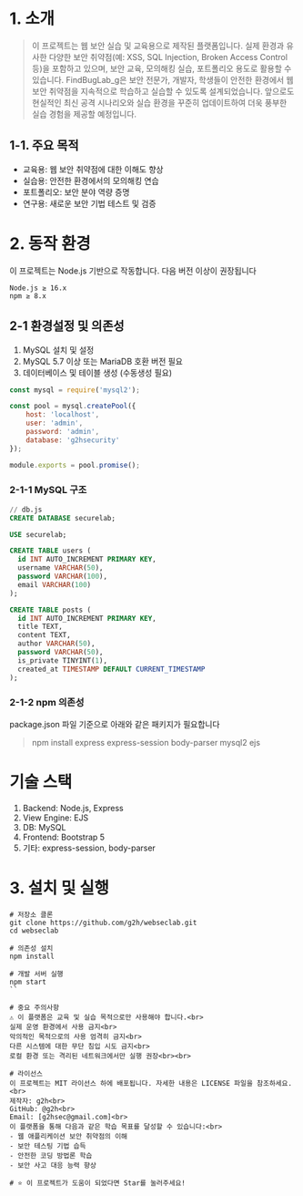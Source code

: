 # 1. 소개

> 이 프로젝트는 웹 보안 실습 및 교육용으로 제작된 플랫폼입니다. 실제 환경과 유사한 다양한 보안 취약점(예: XSS, SQL Injection, Broken Access Control 등)을 포함하고 있으며, 보안 교육, 모의해킹 실습, 포트폴리오 용도로 활용할 수 있습니다. FindBugLab_g은 보안 전문가, 개발자, 학생들이 안전한 환경에서 웹 보안 취약점을 지속적으로 학습하고 실습할 수 있도록 설계되었습니다. 앞으로도 현실적인 최신 공격 시나리오와 실습 환경을 꾸준히 업데이트하여 더욱 풍부한 실습 경험을 제공할 예정입니다.

## 1-1. 주요 목적

- 교육용: 웹 보안 취약점에 대한 이해도 향상
- 실습용: 안전한 환경에서의 모의해킹 연습
- 포트폴리오: 보안 분야 역량 증명
- 연구용: 새로운 보안 기법 테스트 및 검증

# 2. 동작 환경
이 프로젝트는 Node.js 기반으로 작동합니다. 다음 버전 이상이 권장됩니다<br>

```
Node.js ≥ 16.x
npm ≥ 8.x
```
## 2-1 환경설정 및 의존성
1. MySQL 설치 및 설정
2. MySQL 5.7 이상 또는 MariaDB 호환 버전 필요
3. 데이터베이스 및 테이블 생성 (수동생성 필요)

```javascript
const mysql = require('mysql2');

const pool = mysql.createPool({
	host: 'localhost',
	user: 'admin',
	password: 'admin',
	database: 'g2hsecurity'
});

module.exports = pool.promise();
```

### 2-1-1 MySQL 구조

```sql
// db.js
CREATE DATABASE securelab;

USE securelab;

CREATE TABLE users (
  id INT AUTO_INCREMENT PRIMARY KEY,
  username VARCHAR(50),
  password VARCHAR(100),
  email VARCHAR(100)
);

CREATE TABLE posts (
  id INT AUTO_INCREMENT PRIMARY KEY,
  title TEXT,
  content TEXT,
  author VARCHAR(50),
  password VARCHAR(50),
  is_private TINYINT(1),
  created_at TIMESTAMP DEFAULT CURRENT_TIMESTAMP
);

```

### 2-1-2 npm 의존성
package.json 파일 기준으로 아래와 같은 패키지가 필요합니다
> npm install express express-session body-parser mysql2 ejs

# 기술 스택
1. Backend: Node.js, Express
2. View Engine: EJS
3. DB: MySQL
4. Frontend: Bootstrap 5
5. 기타: express-session, body-parser

# 3. 설치 및 실행

```shell
# 저장소 클론
git clone https://github.com/g2h/webseclab.git
cd webseclab

# 의존성 설치
npm install

# 개발 서버 실행
npm start
``

# 중요 주의사항
⚠️ 이 플랫폼은 교육 및 실습 목적으로만 사용해야 합니다.<br>
실제 운영 환경에서 사용 금지<br>
악의적인 목적으로의 사용 엄격히 금지<br>
다른 시스템에 대한 무단 침입 시도 금지<br>
로컬 환경 또는 격리된 네트워크에서만 실행 권장<br><br>

# 라이선스
이 프로젝트는 MIT 라이선스 하에 배포됩니다. 자세한 내용은 LICENSE 파일을 참조하세요.<br>
제작자: g2h<br>
GitHub: @g2h<br>
Email: [g2hsec@gmail.com]<br>
이 플랫폼을 통해 다음과 같은 학습 목표를 달성할 수 있습니다:<br>
- 웹 애플리케이션 보안 취약점의 이해
- 보안 테스팅 기법 습득
- 안전한 코딩 방법론 학습
- 보안 사고 대응 능력 향상

# ⭐ 이 프로젝트가 도움이 되었다면 Star를 눌러주세요!
